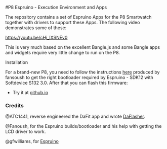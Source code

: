#P8 Espruino - Execution Environment and Apps


The repository contains a set of Espruino Apps for the P8 Smartwatch together with drivers to support these Apps. The following video demonstrates some of these:

https://youtu.be/cHj_lXSNEv0

This is very much based on the excellent Bangle.js and some Bangle apps and widgets require very little change to run on the P8. 

Installation

For a brand-new P8, you need to follow the instructions [here](https://github.com/fanoush/ds-d6/tree/master/espruino/DFU/P8) produced by fansoush to get the right bootloader required by Espruino - SDK12 with Softdevice S132 3.0. After that you can flash this firmware:




* Try it at [github.io](https://jeffmer.github.io/P8Apps/)


### Credits

@ATC1441, reverse engineered the DaFit app and wrote [DaFlasher](https://play.google.com/store/apps/details?id=com.atcnetz.paatc.patc&gl=US).

@Fanoush, for the Espruino builds/bootloader and his help with getting the LCD driver to work.


@gfwilliams, for [Espruino](https://www.espruino.com/)

